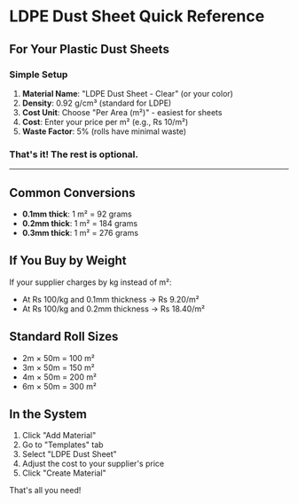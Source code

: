 # LDPE Dust Sheet Quick Reference

## For Your Plastic Dust Sheets

### Simple Setup
1. **Material Name**: "LDPE Dust Sheet - Clear" (or your color)
2. **Density**: 0.92 g/cm³ (standard for LDPE)
3. **Cost Unit**: Choose "Per Area (m²)" - easiest for sheets
4. **Cost**: Enter your price per m² (e.g., Rs 10/m²)
5. **Waste Factor**: 5% (rolls have minimal waste)

### That's it! The rest is optional.

---

## Common Conversions
- **0.1mm thick**: 1 m² = 92 grams
- **0.2mm thick**: 1 m² = 184 grams
- **0.3mm thick**: 1 m² = 276 grams

## If You Buy by Weight
If your supplier charges by kg instead of m²:
- At Rs 100/kg and 0.1mm thickness → Rs 9.20/m²
- At Rs 100/kg and 0.2mm thickness → Rs 18.40/m²

## Standard Roll Sizes
- 2m × 50m = 100 m²
- 3m × 50m = 150 m²
- 4m × 50m = 200 m²
- 6m × 50m = 300 m²

## In the System
1. Click "Add Material"
2. Go to "Templates" tab
3. Select "LDPE Dust Sheet"
4. Adjust the cost to your supplier's price
5. Click "Create Material"

That's all you need!